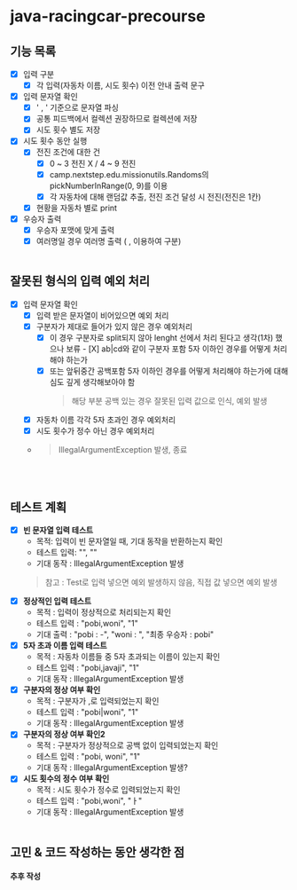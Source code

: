 # java-racingcar-precourse
## 기능 목록
 - [X] 입력 구분
    - [X] 각 입력(자동차 이름, 시도 횟수) 이전 안내 출력 문구
 - [X] 입력 문자열 확인
    - [X] ' , ' 기준으로 문자열 파싱
    - [X] 공통 피드백에서 컬렉션 권장하므로 컬렉션에 저장
    - [X] 시도 횟수 별도 저장
 - [X] 시도 횟수 동안 실행
    - [X] 전진 조건에 대한 건
      - [X] 0 ~ 3 전진 X / 4 ~ 9 전진
      - [X] camp.nextstep.edu.missionutils.Randoms의 pickNumberInRange(0, 9)를 이용
      - [X] 각 자동차에 대해 랜덤값 추출, 전진 조건 달성 시 전진(전진은 1칸)
    - [X] 현황을 자동차 별로 print
 - [X] 우승자 출력
    - [X] 우승자 포맷에 맞게 출력
    - [X] 여러명일 경우 여러명 출력 ( , 이용하여 구분)
 <br><br>
## 잘못된 형식의 입력 예외 처리
 - [X] 입력 문자열 확인
   - [X] 입력 받은 문자열이 비어있으면 예외 처리
   - [X] 구분자가 제대로 들어가 있지 않은 경우 예외처리
      - [X] 이 경우 구분자로 split되지 않아 lenght 선에서 처리 된다고 생각(1차) 했으나
      보류   - [X] ab|cd와 같이 구분자 포함 5자 이하인 경우를 어떻게 처리해야 하는가
      - [X] 또는 앞뒤중간 공백포함 5자 이하인 경우를 어떻게 처리해야 하는가에 대해 심도 깊게 생각해보아야 함
         > 해당 부분 공백 있는 경우 잘못된 입력 값으로 인식, 예외 발생
   - [X] 자동차 이름 각각 5자 초과인 경우 예외처리
   - [X] 시도 횟수가 정수 아닌 경우 예외처리
   - > IllegalArgumentException 발생, 종료

<br><br>
## 테스트 계획
 - [X] **빈 문자열 입력 테스트**
      * 목적: 입력이 빈 문자열일 때, 기대 동작을 반환하는지 확인
      * 테스트 입력: "", ""
      * 기대 동작 : IllegalArgumentException 발생
      > 참고 : Test로 입력 넣으면 예외 발생하지 않음, 직접 값 넣으면 예외 발생
 - [X] **정상적인 입력 테스트**
      * 목적 : 입력이 정상적으로 처리되는지 확인
      * 테스트 입력 : "pobi,woni", "1"
      * 기대 출력 : "pobi : -", "woni : ", "최종 우승자 : pobi"
 - [X] **5자 초과 이름 입력 테스트**
      * 목적 : 자동차 이름들 중 5자 초과되는 이름이 있는지 확인
      * 테스트 입력 : "pobi,javaji", "1"
      * 기대 동작 : IllegalArgumentException 발생
 - [X] **구분자의 정상 여부 확인**
      * 목적 : 구분자가 ,로 입력되었는지 확인
      * 테스트 입력 : "pobi|woni", "1"
      * 기대 동작 : IllegalArgumentException 발생
 - [X] **구분자의 정상 여부 확인2**
      * 목적 : 구분자가 정상적으로 공백 없이 입력되었는지 확인
      * 테스트 입력 : "pobi, woni", "1"
      * 기대 동작 : IllegalArgumentException 발생?
 - [X] **시도 횟수의 정수 여부 확인**
      * 목적 : 시도 횟수가 정수로 입력되었는지 확인
      * 테스트 입력 : "pobi,woni", "ㅏ"
      * 기대 동작 : IllegalArgumentException 발생
<br><br>
## 고민 & 코드 작성하는 동안 생각한 점
#### 추후 작성